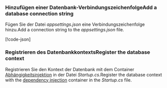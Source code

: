 <a name="cs"></a>
### <a name="add-a-database-connection-string"></a><span data-ttu-id="a1c05-101">Hinzufügen einer Datenbank-Verbindungszeichenfolge</span><span class="sxs-lookup"><span data-stu-id="a1c05-101">Add a database connection string</span></span>

<span data-ttu-id="a1c05-102">Fügen Sie der Datei *appsettings.json* eine Verbindungszeichenfolge hinzu.</span><span class="sxs-lookup"><span data-stu-id="a1c05-102">Add a connection string to the *appsettings.json* file.</span></span>

[!code-json[](../../tutorials/razor-pages/razor-pages-start/sample/RazorPagesMovie/appsettings_SQLite.json?highlight=8-10)]

<a name="reg"></a>
###  <a name="register-the-database-context"></a><span data-ttu-id="a1c05-103">Registrieren des Datenbankkontexts</span><span class="sxs-lookup"><span data-stu-id="a1c05-103">Register the database context</span></span>

<span data-ttu-id="a1c05-104">Registrieren Sie den Kontext der Datenbank mit dem Container [Abhängigkeitsinjektion](xref:fundamentals/dependency-injection) in der Datei *Startup.cs*.</span><span class="sxs-lookup"><span data-stu-id="a1c05-104">Register the database context with the [dependency injection](xref:fundamentals/dependency-injection) container in the *Startup.cs* file.</span></span>
